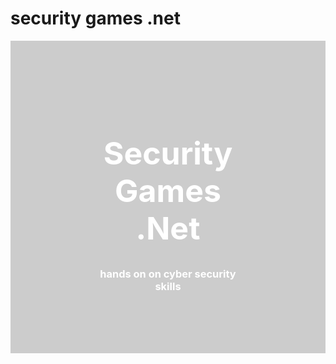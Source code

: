 # security games .net

<style>

.hero-image {
    background-image: url("/assets/images/background/philipp-katzenberger-iIJrUoeRoCQ-unsplash-small.jpeg");
    background-color: #cccccc;
    height: 500px;
    background-position: center;
    background-repeat: no-repeat;
    background-size: cover;
    position: relative;
}

.hero-text {
    text-align: center;
    position: absolute;
    top: 50%;
    left: 50%;
    transform: translate(-50%, -50%);
    color: white;
}

</style>

<div class="hero-image">
    <div class="hero-text">
        <h1 style="font-size:50px; color:white">Security Games .Net</h1>
        <h3>hands on on cyber security skills</h3>
    </div>
</div>
